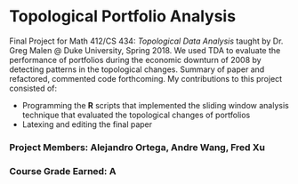 # Topological Portfolio Analysis
Final Project for Math 412/CS 434: _Topological Data Analysis_ taught by Dr. Greg Malen @ Duke University, Spring 2018. We used TDA to evaluate the performance of portfolios during the economic downturn of 2008 by detecting patterns in the topological changes. Summary of paper and refactored, commented code forthcoming. My contributions to this project consisted of:

* Programming the __R__ scripts that implemented the sliding window analysis technique that evaluated the topological changes of portfolios
* Latexing and editing the final paper

### Project Members: Alejandro Ortega, Andre Wang, Fred Xu

### Course Grade Earned: A
